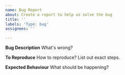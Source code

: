```yaml
---
name: Bug Report
about: Create a report to help us solve the bug
title: ''
labels: 'Type: bug'
assignees: ''

---
```


**Bug Description**
What's wrong?

**To Reproduce**
How to reproduce? List out exact steps.

**Expected Behaviour**
What should be happening?
